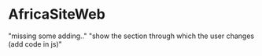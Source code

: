 # AfricaSiteWeb
"missing some adding.."
"show the section through which the user changes (add code in js)" 

